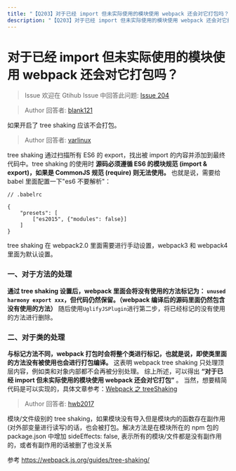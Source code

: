 ```yaml
---
title: "【Q203】对于已经 import 但未实际使用的模块使用 webpack 还会对它打包吗？ | webpack高频面试题"
description: "【Q203】对于已经 import 但未实际使用的模块使用 webpack 还会对它打包吗？ 字节跳动面试题、阿里腾讯面试题、美团小米面试题。"
---
```


# 对于已经 import 但未实际使用的模块使用 webpack 还会对它打包吗？

> Issue
> 欢迎在 Gtihub Issue 中回答此问题: [Issue 204](https://github.com/shfshanyue/Daily-Question/issues/204)

> Author
> 回答者: [blank121](https://github.com/blank121)

如果开启了 tree shaking 应该不会打包。

> Author
> 回答者: [varlinux](https://github.com/varlinux)

tree shaking 通过扫描所有 ES6 的 export，找出被 import 的内容并添加到最终代码中。tree shaking 的使用时 **源码必须遵循 ES6 的模块规范 (import & export)，如果是 CommonJS 规范 (require) 则无法使用。** 也就是说，需要给 babel 里面配置一下"es6 不要解析"：

```
// .babelrc

{
    "presets": [
        ["es2015", {"modules": false}]
    ]
}
```

tree shaking 在 webpack2.0 里面需要进行手动设置，webpack3 和 webpack4 里面为默认设置。

### 一、对于方法的处理

**通过 tree shaking 设置后，webpack 里面会将没有使用的方法标记为：
`unused harmony export xxx`，但代码仍然保留。（webpack 编译后的源码里面仍然包含没有使用的方法）**
随后使用`UglifyJSPlugin`进行第二步，将已经标记的没有使用的方法进行删除。

### 二、对于类的处理

**与标记方法不同，webpack 打包时会将整个类进行标记，也就是说，即使类里面的方法没有被使用也会进行打包编译。** 这表明 webpack tree shaking 只处理顶层内容，例如类和对象内部都不会再被分别处理。
综上所述，可以得出 **“对于已经 import 但未实际使用的模块使用 webpack 还会对它打包”** 。
当然，想要精简代码是可以实现的，具体文章参考：[Webpack 之 treeShaking](https://www.jianshu.com/p/cf930283d404)

> Author
> 回答者: [hwb2017](https://github.com/hwb2017)

模块/文件级别的 tree shaking，如果模块没有导入但是模块内的函数存在副作用(对外部变量进行读写)的话，也会被打包。解决方法是在模块所在的 npm 包的 package.json 中增加 sideEffects: false, 表示所有的模块/文件都是没有副作用的，或者有副作用的话被删了也没关系

参考 https://webpack.js.org/guides/tree-shaking/
